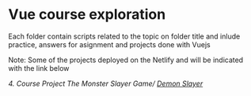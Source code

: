 # Vue course exploration

Each folder contain scripts related to the topic on folder title and inlude practice, answers for asignment and projects done with Vuejs

Note: Some of the projects deployed on the Netlify and will be indicated with the link below

*4. Course Project The Monster Slayer Game/ [Demon Slayer](https://demon-slayer-khusanov-m-r.netlify.app/)*

